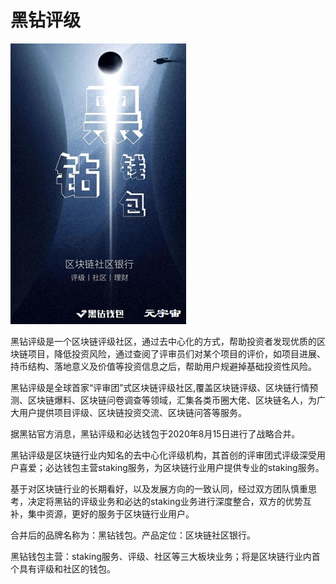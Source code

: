 # 黑钻评级

![](d7cecf7b57a21a55148f0a7b616de97.jpg)

黑钻评级是一个区块链评级社区，通过去中心化的方式，帮助投资者发现优质的区块链项目，降低投资风险，通过查阅了评审员们对某个项目的评价，如项目进展、持币结构、落地意义及价值等投资信息之后，帮助用户规避掉基础投资性风险。

黑钻评级是全球首家“评审团”式区块链评级社区,覆盖区块链评级、区块链行情预测、区块链爆料、区块链问卷调查等领域，汇集各类币圈大佬、区块链名人，为广大用户提供项目评级、区块链投资交流、区块链问答等服务。

据黑钻官方消息，黑钻评级和必达钱包于2020年8月15日进行了战略合并。

 

黑钻评级是区块链行业内知名的去中心化评级机构，其首创的评审团式评级深受用户喜爱；必达钱包主营staking服务，为区块链行业用户提供专业的staking服务。

 

基于对区块链行业的长期看好，以及发展方向的一致认同，经过双方团队慎重思考，决定将黑钻的评级业务和必达的staking业务进行深度整合，双方的优势互补，集中资源，更好的服务于区块链行业用户。

 

合并后的品牌名称为：黑钻钱包。产品定位：区块链社区银行。

 

黑钻钱包主营：staking服务、评级、社区等三大板块业务；将是区块链行业内首个具有评级和社区的钱包。
